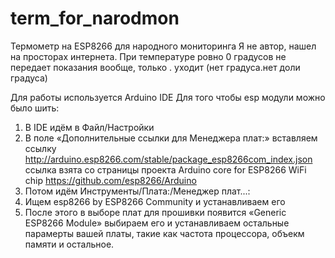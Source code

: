 # term_for_narodmon
Термометр на ESP8266 для народного мониторинга
Я не автор, нашел на просторах интернета.
При температуре ровно 0 градусов не передает показания вообще, только . уходит (нет градуса.нет доли градуса)

Для работы используется Arduino IDE
Для того чтобы esp модули можно было шить:
1. В IDE идём в Файл/Настройки
2. В поле «Дополнительные ссылки для Менеджера плат:» вставляем ссылку http://arduino.esp8266.com/stable/package_esp8266com_index.json
    ссылка взята со страницы проекта Arduino core for ESP8266 WiFi chip https://github.com/esp8266/Arduino
3. Потом идём Инструменты/Плата:/Менеджер плат...:
4. Ищем esp8266 by ESP8266 Community и устанавливаем его
5. После этого в выборе плат для прошивки появится «Generic ESP8266 Module» выбираем его и устанавливаем остальные парамерты вашей платы, такие как частота процессора, объекм памяти и остальное.
